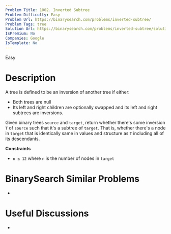 ```yaml
---
Problem Title: 1002. Inverted Subtree
Problem Difficulty: Easy
Problem Url: https://binarysearch.com/problems/inverted-subtree/
Problem Tags: tree
Solution Url: https://binarysearch.com/problems/inverted-subtree/solutions/
IsPremium: No
Companies: Google
IsTemplate: No
---
```


<span style="color: ;">Easy</span>

# Description

A tree is defined to be an inversion of another tree if either:
- Both trees are null
- Its left and right children are optionally swapped and its left and right subtrees are inversions. 

Given binary trees `source` and `target`, return whether there's some inversion `T` of `source` such that it's a subtree of `target`. That is, whether there's a node in `target` that is identically same in values and structure as `T` including all of its descendants.

**Constraints**
- `n ≤ 12` where `n` is the number of nodes in `target`

# BinarySearch Similar Problems

- []()

# Useful Discussions

- []()
